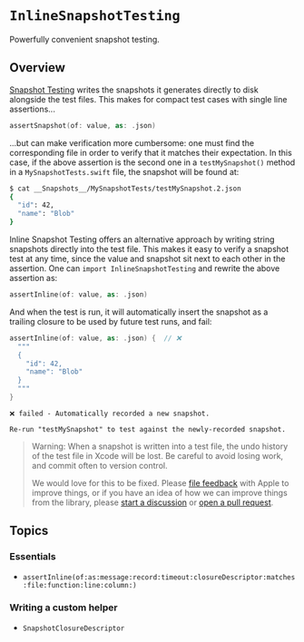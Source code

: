 # ``InlineSnapshotTesting``

Powerfully convenient snapshot testing.

## Overview

[Snapshot Testing][swift-snapshot-testing] writes the snapshots it generates directly to disk
alongside the test files. This makes for compact test cases with single line assertions...

```swift
assertSnapshot(of: value, as: .json)
```

...but can make verification more cumbersome: one must find the corresponding file in order to
verify that it matches their expectation. In this case, if the above assertion is the second one in
a `testMySnapshot()` method in a `MySnapshotTests.swift` file, the snapshot will be found at:

```sh
$ cat __Snapshots__/MySnapshotTests/testMySnapshot.2.json
{
  "id": 42,
  "name": "Blob"
}
```

Inline Snapshot Testing offers an alternative approach by writing string snapshots directly into
the test file. This makes it easy to verify a snapshot test at any time, since the value and
snapshot sit next to each other in the assertion. One can `import InlineSnapshotTesting` and rewrite
the above assertion as:

```swift
assertInline(of: value, as: .json)
```

And when the test is run, it will automatically insert the snapshot as a trailing closure to be used
by future test runs, and fail:

```swift
assertInline(of: value, as: .json) {  // ❌
  """
  {
    "id": 42,
    "name": "Blob"
  }
  """
}
```

```
❌ failed - Automatically recorded a new snapshot.

Re-run "testMySnapshot" to test against the newly-recorded snapshot.
```

> Warning: When a snapshot is written into a test file, the undo history of the test file in Xcode
> will be lost. Be careful to avoid losing work, and commit often to version control.
>
> We would love for this to be fixed. Please [file feedback][apple-feedback] with Apple to improve
> things, or if you have an idea of how we can improve things from the library, please
> [start a discussion][discussions] or [open a pull request][pull-requests].

[apple-feedback]: https://www.apple.com/feedback/
[discussions]: https://github.com/pointfreeco/swift-composable-architecture/discussions
[pull-requests]: https://github.com/pointfreeco/swift-composable-architecture/pulls
[swift-snapshot-testing]: https://github.com/pointfreeco/swift-snapshot-testing

## Topics

### Essentials

- ``assertInline(of:as:message:record:timeout:closureDescriptor:matches:file:function:line:column:)``

### Writing a custom helper

- ``SnapshotClosureDescriptor``
